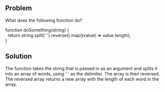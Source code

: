 ## Problem
What does the following function do?

function doSomething(string) {\
  return string.split(' ').reverse().map((value) => value.length);\
}

## Solution
The function takes the string that is passed in as an argument and splits it into an array of words, using ' ' as the delimiter. The array is then reversed. The reversed array returns a new array with the length of each word in the array.
